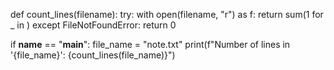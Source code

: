 def count_lines(filename):
    try:
        with open(filename, "r") as f:
            return sum(1 for _ in )
    except FileNotFoundError:
        return 0

if __name__ == "__main__":
    file_name = "note.txt"
    print(f"Number of lines in '{file_name}': {count_lines(file_name)}")

